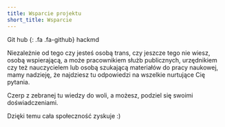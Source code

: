 ```yaml
---
title: Wsparcie projektu
short_title: Wsparcie
---
```


Git hub {: .fa .fa-github}
hackmd

Niezależnie od tego czy jesteś osobą trans, czy jeszcze tego nie wiesz, osobą wspierającą, a może pracownikiem służb publicznych, urzędnikiem czy też nauczycielem lub osobą szukającą materiałów do pracy naukowej, mamy nadzieję, że najdziesz tu odpowiedzi na wszelkie nurtujące Cię pytania.

Czerp z zebranej tu wiedzy do woli, a możesz, podziel się swoimi doświadczeniami.

Dzięki temu cała społeczność zyskuje :)
